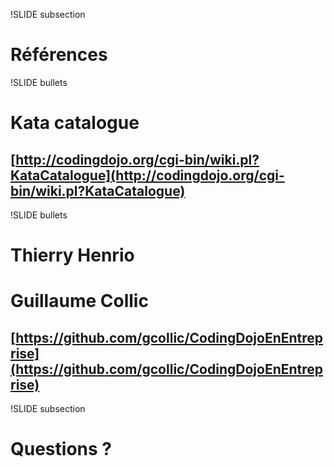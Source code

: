 ﻿!SLIDE subsection
# Références

!SLIDE bullets
# Kata catalogue
## [http://codingdojo.org/cgi-bin/wiki.pl?KataCatalogue](http://codingdojo.org/cgi-bin/wiki.pl?KataCatalogue)

!SLIDE bullets
# Thierry Henrio
# Guillaume Collic
## [https://github.com/gcollic/CodingDojoEnEntreprise](https://github.com/gcollic/CodingDojoEnEntreprise)

!SLIDE subsection
# Questions ?

